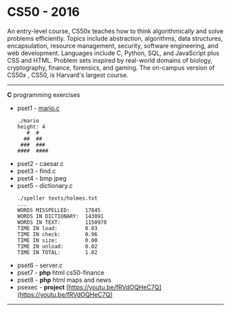# CS50 - 2016
An entry-level course, CS50x teaches how to think algorithmically and solve problems efficiently. 
Topics include abstraction, algorithms, data structures, encapsulation, resource management, security, 
software engineering, and web development. Languages include C, Python, SQL, and JavaScript plus CSS and HTML. 
Problem sets inspired by real-world domains of biology, cryptography, finance, forensics, and gaming. 
The on-campus version of CS50x , CS50, is Harvard's largest course. 

---

**C**  programming exercises
* pset1 - [mario.c](/hacker/mario.c)
  ``` console
  ./mario
  height: 4
     #  #
    ##  ##
   ###  ###
  ####  ####
  ```
* pset2 - caesar.c
* pset3 - find.c
* pset4 - bmp jpeg
* pset5 - dictionary.c
  ``` console
  ./speller texts/holmes.txt
  ...
  WORDS MISSPELLED:     17845
  WORDS IN DICTIONARY:  143091
  WORDS IN TEXT:        1150970
  TIME IN load:         0.03
  TIME IN check:        0.96
  TIME IN size:         0.00
  TIME IN unload:       0.02
  TIME IN TOTAL:        1.02
  ```
* pset6 - server.c
* pset7 - **php** html cs50-finance
* pset8 - **php** html maps and news
* psexec - **project** [https://youtu.be/fRVdOQHeC7Q](https://youtu.be/fRVdOQHeC7Q)

---
